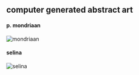 
## computer generated abstract art

#### p. mondriaan
![mondriaan](https://raw.githubusercontent.com/koraysaritas/imart/master/src/mondriaan/mondriaan.png)

#### selina
![selina](https://raw.githubusercontent.com/koraysaritas/imart/master/src/korora_selina/korora_selina.png)